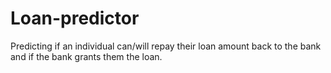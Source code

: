# Loan-predictor
Predicting if an individual can/will repay their loan amount back to the bank and if the bank grants them the loan.
